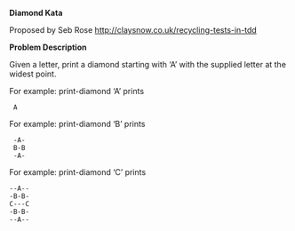 **Diamond Kata**

Proposed by Seb Rose http://claysnow.co.uk/recycling-tests-in-tdd

**Problem Description**

Given a letter, print a diamond starting with ‘A’ with the supplied letter at the widest point.

For example: print-diamond ‘A’ prints

     A  


For example: print-diamond ‘B’ prints

     -A-  
     B-B   
     -A-  


For example: print-diamond ‘C’ prints

    --A--  
    -B-B-  
    C---C  
    -B-B-  
    --A--  
